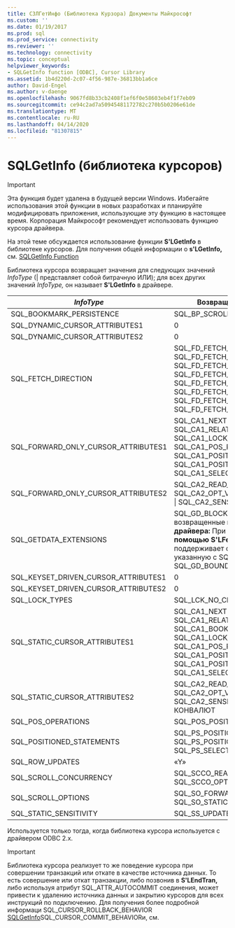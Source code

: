 ```yaml
---
title: СЗЛГетИнфо (Библиотека Курзора) Документы Майкрософт
ms.custom: ''
ms.date: 01/19/2017
ms.prod: sql
ms.prod_service: connectivity
ms.reviewer: ''
ms.technology: connectivity
ms.topic: conceptual
helpviewer_keywords:
- SQLGetInfo function [ODBC], Cursor Library
ms.assetid: 1b4d220d-2c07-4f56-987e-36813bb1a6ce
author: David-Engel
ms.author: v-daenge
ms.openlocfilehash: 9067fd8b33cb2408f1ef6f0e58603eb4f1f7eb09
ms.sourcegitcommit: ce94c2ad7a50945481172782c270b5b0206e61de
ms.translationtype: MT
ms.contentlocale: ru-RU
ms.lasthandoff: 04/14/2020
ms.locfileid: "81307815"
---
```

# <a name="sqlgetinfo-cursor-library"></a>SQLGetInfo (библиотека курсоров)
> [!IMPORTANT]  
>  Эта функция будет удалена в будущей версии Windows. Избегайте использования этой функции в новых разработках и планируйте модифицировать приложения, использующие эту функцию в настоящее время. Корпорация Майкрософт рекомендует использовать функцию курсора драйвера.  
  
 На этой теме обсуждается использование функции **S'LGetInfo** в библиотеке курсоров. Для получения общей информации о **s'LGetInfo,** см. [SQLGetInfo Function](../../../odbc/reference/syntax/sqlgetinfo-function.md)  
  
 Библиотека курсора возвращает значения для следующих значений *InfoType* (&#124; представляет собой битрачную ИЛИ); для всех других значений *InfoType,* он называет **S'LGetInfo** в драйвере.  
  
|*InfoType*|Возвращаемое значение|  
|----------------|--------------------|  
|SQL_BOOKMARK_PERSISTENCE|SQL_BP_SCROLL|  
|SQL_DYNAMIC_CURSOR_ATTRIBUTES1|0|  
|SQL_DYNAMIC_CURSOR_ATTRIBUTES2|0|  
|SQL_FETCH_DIRECTION|SQL_FD_FETCH_ABSOLUTE &#124; SQL_FD_FETCH_FIRST SQL_FD_FETCH_FIRST SQL_FD_FETCH_LAST &#124; &#124; &#124; &#124; &#124; SQL_FD_FETCH_NEXT SQL_FD_FETCH_BOOKMARK SQL_FD_FETCH_RELATIVE &#124; SQL_FD_FETCH_PRIOR &#124;, &#124; &#124; &#124; &#124; &#124; &#124; &#124; &#124; &#124;|  
|SQL_FORWARD_ONLY_CURSOR_ATTRIBUTES1|SQL_CA1_NEXT &#124; SQL_CA1_ABSOLUTE &#124; SQL_CA1_RELATIVE &#124; SQL_CA1_LOCK_NO_CHANGE &#124; SQL_CA1_POS_POSITION &#124; SQL_CA1_POSITIONED_DELETE &#124; SQL_CA1_POSITIONED_UPDATE &#124; SQL_CA1_SELECT_FOR_UPDATE|  
|SQL_FORWARD_ONLY_CURSOR_ATTRIBUTES2|SQL_CA2_READ_ONLY_CONCUR &#124; SQL_CA2_OPT_VALUES_CONCURRENCY &#124; SQL_CA2_SENSITIVITY_UPDATES|  
|SQL_GETDATA_EXTENSIONS|SQL_GD_BLOCK &#124; любые значения, возвращенные **примечанием драйвера:** При извлечении данных с **помощью S'LFetchScroll,** **S'LGetData** поддерживает функциональность, указанную с SQL_GD_ANY_COLUMN и SQL_GD_BOUND битмаски.|  
|SQL_KEYSET_DRIVEN_CURSOR_ATTRIBUTES1|0|  
|SQL_KEYSET_DRIVEN_CURSOR_ATTRIBUTES2|0|  
|SQL_LOCK_TYPES|SQL_LCK_NO_CHANGE|  
|SQL_STATIC_CURSOR_ATTRIBUTES1|SQL_CA1_NEXT &#124; SQL_CA1_ABSOLUTE &#124; SQL_CA1_RELATIVE &#124; SQL_CA1_BOOKMARK &#124; SQL_CA1_LOCK_NO_CHANGE &#124; SQL_CA1_POS_POSITION &#124; SQL_CA1_POSITIONED_DELETE &#124; SQL_CA1_POSITIONED_UPDATE &#124; SQL_CA1_SELECT_FOR_UPDATE|  
|SQL_STATIC_CURSOR_ATTRIBUTES2|SQL_CA2_READ_ONLY_CONCUR &#124; SQL_CA2_OPT_VALUES_ SQL_CA2_SENSITIVITY_UPDATES &#124; КОНВАЛЮТ|  
|SQL_POS_OPERATIONS|SQL_POS_POSITION|  
|SQL_POSITIONED_STATEMENTS|SQL_PS_POSITIONED_DELETE &#124; SQL_PS_POSITIONED_UPDATE &#124; SQL_PS_SELECT_FOR_UPDATE|  
|SQL_ROW_UPDATES|«Y»|  
|SQL_SCROLL_CONCURRENCY|SQL_SCCO_READ_ONLY &#124; SQL_SCCO_OPT_VALUES|  
|SQL_SCROLL_OPTIONS|SQL_SO_FORWARD_ONLY &#124; SQL_SO_STATIC|  
|SQL_STATIC_SENSITIVITY|SQL_SS_UPDATES|  
  
 Используется только тогда, когда библиотека курсора используется с драйвером ODBC 2.x.  
  
> [!IMPORTANT]  
>  Библиотека курсора реализует то же поведение курсора при совершении транзакций или откате в качестве источника данных. То есть совершение или откат транзакции, либо позвонив в **S'LEndTran,** либо используя атрибут SQL_ATTR_AUTOCOMMIT соединения, может привести к удалению источника данных и закрытию курсоров для всех инструкций по подключению. Для получения более подробной информаци SQL_CURSOR_ROLLBACK_BEHAVIOR [SQLGetInfo](../../../odbc/reference/syntax/sqlgetinfo-function.md)SQL_CURSOR_COMMIT_BEHAVIORи, см.
